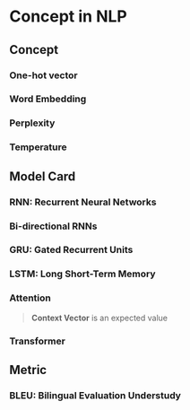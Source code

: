 # Concept in NLP

## Concept

### One-hot vector

### Word Embedding

### Perplexity

### Temperature


## Model Card

### RNN: Recurrent Neural Networks

### Bi-directional RNNs

### GRU: Gated Recurrent Units

### LSTM: Long Short-Term Memory

### Attention
> **Context Vector** is an expected value

### Transformer


## Metric

### BLEU: Bilingual Evaluation Understudy

